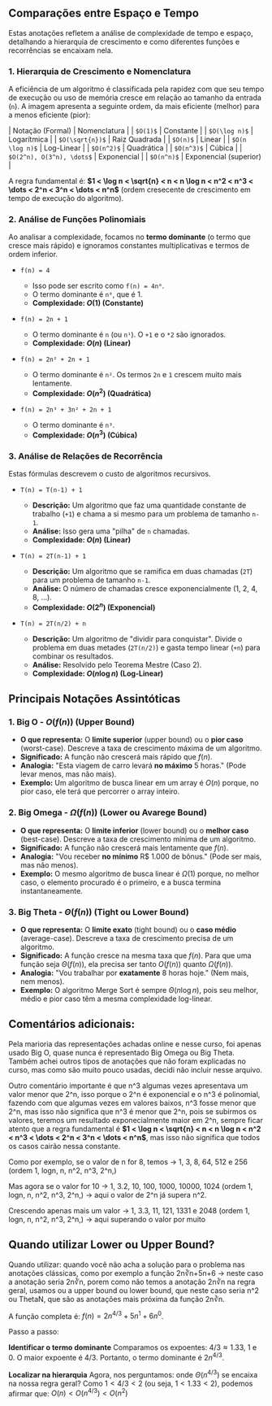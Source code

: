 ## Comparações entre Espaço e Tempo

Estas anotações refletem a análise de complexidade de tempo e espaço, detalhando a hierarquia de crescimento e como diferentes funções e recorrências se encaixam nela.
### 1. Hierarquia de Crescimento e Nomenclatura

A eficiência de um algoritmo é classificada pela rapidez com que seu tempo de execução ou uso de memória cresce em relação ao tamanho da entrada (`n`). A imagem apresenta a seguinte ordem, da mais eficiente (melhor) para a menos eficiente (pior):

| Notação (Formal) | Nomenclatura |
| `$O(1)$` | Constante |
| `$O(\log n)$` | Logarítmica |
| `$O(\sqrt{n})$` | Raiz Quadrada |
| `$O(n)$` | Linear |
| `$O(n \log n)$` | Log-Linear |
| `$O(n^2)$` | Quadrática |
| `$O(n^3)$` | Cúbica |
| `$O(2^n), O(3^n), \dots$` | Exponencial |
| `$O(n^n)$` | Exponencial (superior) |

A regra fundamental é: **$1 < \log n < \sqrt{n} < n < n \log n < n^2 < n^3 < \dots < 2^n < 3^n < \dots < n^n$** (ordem cresecente de crescimento em tempo de execução do algoritmo).

### 2. Análise de Funções Polinomiais

Ao analisar a complexidade, focamos no **termo dominante** (o termo que cresce mais rápido) e ignoramos constantes multiplicativas e termos de ordem inferior.

* `f(n) = 4`
    * Isso pode ser escrito como `f(n) = 4n⁰`.
    * O termo dominante é `n⁰`, que é 1.
    * **Complexidade: $O(1)$ (Constante)**

* `f(n) = 2n + 1`
    * O termo dominante é `n` (ou `n¹`). O `+1` e o `*2` são ignorados.
    * **Complexidade: $O(n)$ (Linear)**

* `f(n) = 2n² + 2n + 1`
    * O termo dominante é `n²`. Os termos `2n` e `1` crescem muito mais lentamente.
    * **Complexidade: $O(n^2)$ (Quadrática)**

* `f(n) = 2n³ + 3n² + 2n + 1`
    * O termo dominante é `n³`.
    * **Complexidade: $O(n^3)$ (Cúbica)**

### 3. Análise de Relações de Recorrência

Estas fórmulas descrevem o custo de algoritmos recursivos.

* `T(n) = T(n-1) + 1`
    * **Descrição:** Um algoritmo que faz uma quantidade constante de trabalho (`+1`) e chama a si mesmo para um problema de tamanho `n-1`.
    * **Análise:** Isso gera uma "pilha" de `n` chamadas.
    * **Complexidade: $O(n)$ (Linear)**

* `T(n) = 2T(n-1) + 1`
    * **Descrição:** Um algoritmo que se ramifica em duas chamadas (`2T`) para um problema de tamanho `n-1`.
    * **Análise:** O número de chamadas cresce exponencialmente (1, 2, 4, 8, ...).
    * **Complexidade: $O(2^n)$ (Exponencial)**

* `T(n) = 2T(n/2) + n`
    * **Descrição:** Um algoritmo de "dividir para conquistar". Divide o problema em duas metades (`2T(n/2)`) e gasta tempo linear (`+n`) para combinar os resultados.
    * **Análise:** Resolvido pelo Teorema Mestre (Caso 2).
    * **Complexidade: $O(n \log n)$ (Log-Linear)**


## Principais Notações Assintóticas

### 1. Big O - $O(f(n))$ (Upper Bound)
* **O que representa:** O **limite superior** (upper bound) ou o **pior caso** (worst-case). Descreve a taxa de crescimento máxima de um algoritmo.
* **Significado:** A função não crescerá mais rápido que $f(n)$.
* **Analogia:** "Esta viagem de carro levará **no máximo** 5 horas." (Pode levar menos, mas não mais).
* **Exemplo:** Um algoritmo de busca linear em um array é $O(n)$ porque, no pior caso, ele terá que percorrer o array inteiro.

### 2. Big Omega - $\Omega(f(n))$ (Lower ou Avarege Bound)
* **O que representa:** O **limite inferior** (lower bound) ou o **melhor caso** (best-case). Descreve a taxa de crescimento mínima de um algoritmo.
* **Significado:** A função não crescerá mais lentamente que $f(n)$.
* **Analogia:** "Vou receber **no mínimo** R$ 1.000 de bônus." (Pode ser mais, mas não menos).
* **Exemplo:** O mesmo algoritmo de busca linear é $\Omega(1)$ porque, no melhor caso, o elemento procurado é o primeiro, e a busca termina instantaneamente.

### 3. Big Theta - $\Theta(f(n))$ (Tight ou Lower Bound)
* **O que representa:** O **limite exato** (tight bound) ou o **caso médio** (average-case). Descreve a taxa de crescimento precisa de um algoritmo.
* **Significado:** A função cresce na mesma taxa que $f(n)$. Para que uma função seja $\Theta(f(n))$, ela precisa ser tanto $O(f(n))$ quanto $\Omega(f(n))$.
* **Analogia:** "Vou trabalhar por **exatamente** 8 horas hoje." (Nem mais, nem menos).
* **Exemplo:** O algoritmo Merge Sort é sempre $\Theta(n \log n)$, pois seu melhor, médio e pior caso têm a mesma complexidade log-linear.

## Comentários adicionais:
Pela marioria das representações achadas online e nesse curso, foi apenas usado Big O, quase nunca é representado Big Omega ou Big Theta. Também achei outros tipos de anotações que não foram explicadas no curso, mas como são muito pouco usadas, decidi não incluir nesse arquivo.

Outro comentário importante é que n^3 algumas vezes apresentava um valor menor que 2^n, isso porque o 2^n é exponencial e o n^3 é polinomial, fazendo com que algumas vezes em valores baixos, n^3 fosse menor que 2^n, mas isso não significa que n^3 é menor que 2^n, pois se subirmos os valores, teremos um resultado exponecialmente maior em 2^n, sempre ficar atento que a regra fundamental é **$1 < \log n < \sqrt{n} < n < n \log n < n^2 < n^3 < \dots < 2^n < 3^n < \dots < n^n$**, mas isso não significa que todos os casos cairão nessa constante.

Como por exemplo, se o valor de n for 8, temos -> 1, 3, 8, 64, 512 e 256 (ordem 1, logn, n, n^2, n^3, 2^n,)

Mas agora se o valor for 10 -> 1, 3.2, 10, 100, 1000, 10000, 1024 (ordem 1, logn, n, n^2, n^3, 2^n,) -> aqui o valor de 2^n já supera n^2.

Crescendo apenas mais um valor -> 1, 3.3, 11, 121, 1331 e 2048 (ordem 1, logn, n, n^2, n^3, 2^n,) -> aqui superando o valor por muito


## Quando utilizar Lower ou Upper Bound?

Quando utilizar: quando você não acha a solução para o problema nas anotações clássicas, como por exemplo a função 2n∛n+5n+6 -> neste caso a anotação seria 2n∛n, porem como não temos a anotação 2n∛n na regra geral, usamos ou a upper bound ou lower bound, que neste caso seria n^2 ou ThetaN, que são as anotações mais próxima da função 2n∛n.

A função completa é: $f(n) = 2n^{4/3} + 5n^1 + 6n^0$.

Passo a passo: 

**Identificar o termo dominante**
Comparamos os expoentes: $4/3 \approx 1.33$, $1$ e $0$.
O maior expoente é $4/3$. Portanto, o termo dominante é $2n^{4/3}$.

**Localizar na hierarquia**
Agora, nos perguntamos: onde $\Theta(n^{4/3})$ se encaixa na nossa regra geral?
Como $1 < 4/3 < 2$ (ou seja, $1 < 1.33 < 2$), podemos afirmar que:
$O(n) < O(n^{4/3}) < O(n^2)$



